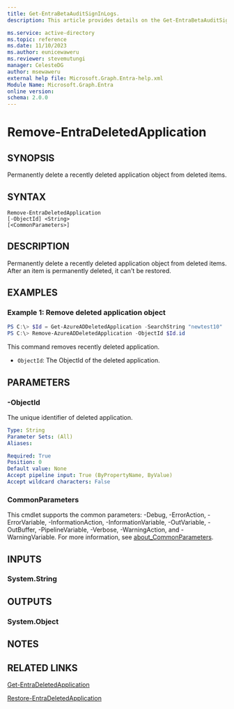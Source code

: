 ```yaml
---
title: Get-EntraBetaAuditSignInLogs.
description: This article provides details on the Get-EntraBetaAuditSignInLogs command.

ms.service: active-directory
ms.topic: reference
ms.date: 11/10/2023
ms.author: eunicewaweru
ms.reviewer: stevemutungi
manager: CelesteDG
author: msewaweru
external help file: Microsoft.Graph.Entra-help.xml
Module Name: Microsoft.Graph.Entra
online version:
schema: 2.0.0
---
```


# Remove-EntraDeletedApplication

## SYNOPSIS
Permanently delete a recently deleted application object from deleted items.

## SYNTAX

```
Remove-EntraDeletedApplication 
[-ObjectId] <String> 
[<CommonParameters>]
```

## DESCRIPTION
Permanently delete a recently deleted application object from deleted items. After an item is permanently deleted, it can't be restored.


## EXAMPLES

### Example 1: Remove deleted application object
```powershell
PS C:\> $Id = Get-AzureADDeletedApplication -SearchString "newtest10" 
PS C:\> Remove-AzureADDeletedApplication -ObjectId $Id.id

```

This command removes recently deleted application.
- `ObjectId`:  The ObjectId of the deleted application.

## PARAMETERS

### -ObjectId
The unique identifier of deleted application.

```yaml
Type: String
Parameter Sets: (All)
Aliases:

Required: True
Position: 0
Default value: None
Accept pipeline input: True (ByPropertyName, ByValue)
Accept wildcard characters: False
```

### CommonParameters
This cmdlet supports the common parameters: -Debug, -ErrorAction, -ErrorVariable, -InformationAction, -InformationVariable, -OutVariable, -OutBuffer, -PipelineVariable, -Verbose, -WarningAction, and -WarningVariable. For more information, see [about_CommonParameters](http://go.microsoft.com/fwlink/?LinkID=113216).

## INPUTS

### System.String

## OUTPUTS

### System.Object
## NOTES

## RELATED LINKS

[Get-EntraDeletedApplication](Get-EntraDeletedApplication.md)

[Restore-EntraDeletedApplication](Restore-EntraDeletedApplication.md)


